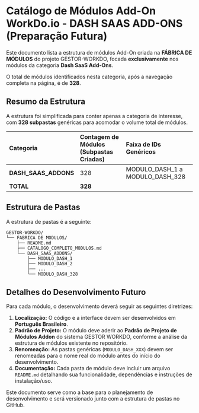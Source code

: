# Catálogo de Módulos Add-On WorkDo.io - DASH SAAS ADD-ONS (Preparação Futura)

Este documento lista a estrutura de módulos Add-On criada na **FÁBRICA DE MÓDULOS** do projeto GESTOR-WORKDO, focada **exclusivamente** nos módulos da categoria **Dash SaaS Add-Ons**.

O total de módulos identificados nesta categoria, após a navegação completa na página, é de **328**.

## Resumo da Estrutura

A estrutura foi simplificada para conter apenas a categoria de interesse, com **328 subpastas** genéricas para acomodar o volume total de módulos.

| Categoria | Contagem de Módulos (Subpastas Criadas) | Faixa de IDs Genéricos |
| :--- | :--- | :--- |
| **DASH_SAAS_ADDONS** | 328 | MODULO_DASH_1 a MODULO_DASH_328 |
| **TOTAL** | **328** | |

## Estrutura de Pastas

A estrutura de pastas é a seguinte:

```
GESTOR-WORKDO/
└── FABRICA DE MODULOS/
    ├── README.md
    ├── CATALOGO_COMPLETO_MODULOS.md
    └── DASH_SAAS_ADDONS/
        ├── MODULO_DASH_1
        ├── MODULO_DASH_2
        ├── ...
        └── MODULO_DASH_328
```

## Detalhes do Desenvolvimento Futuro

Para cada módulo, o desenvolvimento deverá seguir as seguintes diretrizes:

1.  **Localização:** O código e a interface devem ser desenvolvidos em **Português Brasileiro**.
2.  **Padrão de Projeto:** O módulo deve aderir ao **Padrão de Projeto de Módulos Addon** do sistema GESTOR WORKDO, conforme a análise da estrutura de módulos existente no repositório.
3.  **Renomeação:** As pastas genéricas (`MODULO_DASH_XXX`) devem ser renomeadas para o nome real do módulo antes do início do desenvolvimento.
4.  **Documentação:** Cada pasta de módulo deve incluir um arquivo `README.md` detalhando sua funcionalidade, dependências e instruções de instalação/uso.

Este documento serve como a base para o planejamento de desenvolvimento e será versionado junto com a estrutura de pastas no GitHub.

